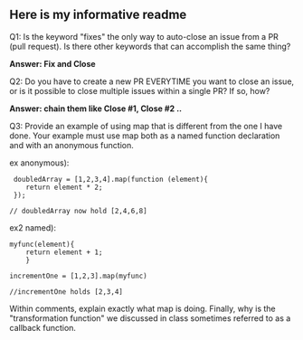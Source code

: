 ## Here is my informative readme

Q1: Is the keyword "fixes" the only way to auto-close an issue from a PR 
(pull request). Is there other keywords that can accomplish the same thing?

**Answer: Fix and Close**

Q2: Do you have to create a new PR EVERYTIME you want to close an issue,
or is it possible to close multiple issues within a single PR? If so, 
how?

**Answer: chain them like Close #1, Close #2 ..**

Q3: Provide an example of using map that is different from the one I have done.
Your example must use map both as a named function declaration and with an
anonymous function. 



ex anonymous):

	 doubledArray = [1,2,3,4].map(function (element){
	 	return element * 2;
	 });

	// doubledArray now hold [2,4,6,8]


ex2 named):
	 
	myfunc(element){
		return element + 1;
		}

	incrementOne = [1,2,3].map(myfunc)

	//incrementOne holds [2,3,4]
	

     



Within comments, explain exactly what map is doing. Finally, why is the
"transformation function" we discussed in class sometimes referred to 
as a callback function. 



